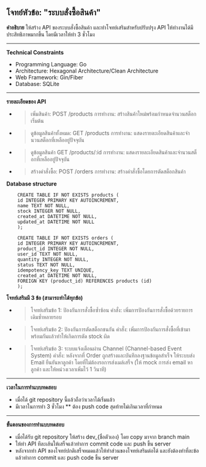 **โจทย์หัวข้อ: "ระบบสั่งซื้อสินค้า"**
------
**คำอธิบาย**
ให้สร้าง API ของระบบสั่งซื้อสินค้า และทำโจทย์เสริมสำหรับปรับปรุง API ให้ทำงานได้มีประสิทธิภาพมากขึ้น โดยมีเวลาให้ทำ 3 ชั่วโมง

--------
**Technical Constraints**
- Programming Language: Go
- Architecture: Hexagonal Architecture/Clean Architecture
- Web Framework: Gin/Fiber
- Database: SQLite
----------
**รายละเอียดของ API**

- >เพิ่มสินค้า:
    >POST /products
    การทำงาน: สร้างสินค้าใหม่พร้อมกำหนดจำนวนสต็อกเริ่มต้น

- >ดูข้อมูลสินค้าทั้งหมด:
    >GET /products
    >การทำงาน: แสดงรายละเอียดสินค้าและจำนวนสต็อกที่เหลืออยู่ปัจจุบัน

- >ดูข้อมูลสินค้า
    >GET /products/:id
    >การทำงาน: แสดงรายละเอียดสินค้าและจำนวนสต็อกที่เหลืออยู่ปัจจุบัน

- >สร้างคำสั่งซื้อ:
    >POST /orders
    >การทำงาน: สร้างคำสั่งซื้อโดยการตัดสต็อกสินค้า

**Database structure**
```
    CREATE TABLE IF NOT EXISTS products (
    id INTEGER PRIMARY KEY AUTOINCREMENT, 
    name TEXT NOT NULL,
    stock INTEGER NOT NULL,
    created_at DATETIME NOT NULL,
    updated_at DATETIME NOT NULL
    );

    CREATE TABLE IF NOT EXISTS orders (
    id INTEGER PRIMARY KEY AUTOINCREMENT, 
    product_id INTEGER NOT NULL,            
    user_id TEXT NOT NULL,
    quantity INTEGER NOT NULL,
    status TEXT NOT NULL,
    idempotency_key TEXT UNIQUE,
    created_at DATETIME NOT NULL,
    FOREIGN KEY (product_id) REFERENCES products (id)
    );
```
**โจทย์เสริมมี 3 ข้อ (สามารถทำได้ทุกข้อ)**
- >โจทย์เสริมข้อ 1: ป้องกันการสั่งซื้อซ้ำซ้อน
คำสั่ง: 
เพิ่มการป้องกันการสั่งซื้อด้วยรายการเดิมซ้ำหลายรอบ
- >โจทย์เสริมข้อ 2: ป้องกันการตัดสต็อกชนกัน
คำสั่ง: 
เพิ่มการป้องกันการสั่งซื้อที่เข้ามาพร้อมกันแล้วทำให้เกิดการตัด stock ผิด
- >โจทย์เสริมข้อ 3: ระบบแจ้งเตือนผ่าน Channel (Channel-based Event System)
คำสั่ง:
หลังจากที่ Order ถูกสร้างและบันทึกลงฐานข้อมูลสำเร็จ ให้ระบบส่ง Email ยืนยันหาลูกค้า โดยที่ไม่ต้องรอการส่งเมล์เสร็จ (ให้ mock การส่ง email หาลูกค้า และให้หน่วงเวลาเพิ่มไว้ 1 วินาที)

----------
**เวลาในการทำแบบทดสอบ**
- เมื่อได้ git repository นี้แล้วถือว่าเวลาได้เริ่มแล้ว 
- มีเวลาในการทำ 3 ชั่วโมง ** ต้อง push code สุดท้ายไม่เกินเวลาที่กำหนด
------------
**ขั้นตอนของการทำแบบทดสอบ**
- เมื่อได้รับ git repository ให้สร้าง dev_{ชื่อตัวเอง} โดย copy มาจาก branch main
- ให้ทำ API ทีละเส้นให้เสร็จแล้วทำการ commit code และ push ขึ้น server
- หลังจากทำ API ของโจทย์ปกติเสร็จหมดแล้วให้ทำส่วนของโจทย์เสริมต่อได้ และยังต้องทำที่ละข้อแล้วทำการ commit และ push code ขึ้น server

